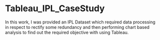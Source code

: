 # Tableau_IPL_CaseStudy
In this work, I was provided an IPL Dataset which required data processing in respect to rectify some redundancy and then performing chart based analysis to find out the required objective with using Tableau.
